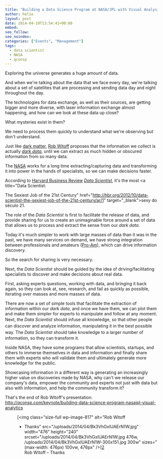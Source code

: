 ```yaml
---
title: "Building a Data Science Program at NASA/JPL with Visual Analysis"
author: helio
layout: post
date: 2014-04-10T13:54:41+00:00
embed:
seo_follow:
seo_noindex:
categories: ["Events", "Management"]
tags:
  - data scientist
  - NASA
  - qconsp
---
```


Exploring the universe generates a huge amount of data.

And when we're talking about the data that we face every day, we're talking about a set of satellites that are processing and sending data day and night throughout the day.

The technologies for data exchange, as well as their sources, are getting bigger and more diverse, with laser information exchange almost happening, and how can we look at these data up close?

What mysteries exist in them?

We need to process them quickly to understand what we're observing but don't understand.

Just like <a title="Dark Matter" href="http://en.wikipedia.org/wiki/Dark_matter" target="_blank">dark matter</a>, [Rob Witoff][1] proposes that the information we collect is actually <a title="Dark Data" href="http://searchdatamanagement.techtarget.com/definition/dark-data" target="_blank"><em>dark data</em></a>, until we can extract as much hidden or obscured information from so many data.

The <a title="NASA" href="http://www.nasa.gov/" target="_blank">NASA</a> works for a long time extracting/capturing data and transforming it into power in the hands of specialists, so we can make decisions faster.

According to <a title="HBR" href="http://hbr.org/" target="_blank">Harvard Business Review</a> <a title="http://en.wikipedia.org/wiki/Data_science" href="http://en.wikipedia.org/wiki/Data_science" target="_blank"><em>Data Scientist</em></a>, it's the most <a title="Data Scientist:

The Sexiest Job of the 21st Century" href="http://hbr.org/2012/10/data-scientist-the-sexiest-job-of-the-21st-century/ar/1" target="\_blank">sexy do século 21</a>.

The role of the _Data Scientist_ is first to facilitate the release of data, and provide sharing for us to create an unimaginable force around a set of data that allows us to process and extract the sense from our _dark data_.

Today it's much simpler to work with large masses of data than it was in the past, we have many services on demand, we have strong integration between professionals and amateurs (<a title="Pro-Am" href="http://en.wikipedia.org/wiki/Pro%E2%80%93am" target="_blank">Pro-Am</a>), which can drive information discovery.

So the search for sharing is very necessary.

Next, the _Data Scientist_ should be guided by the idea of driving/facilitating specialists to discover and make decisions about real data.

First, asking experts questions, working with data, and bringing it back again, so they can look at, see, research, and fail as quickly as possible, iterating over masses and more masses of data.

There are now a set of simple tools that facilitate the extraction of information within our _dark data_, and once we have them, we can plot them and make them simpler for experts to manipulate and follow at any moment. <span style="line-height: 1.5em">Next, the</span> <em style="line-height: 1.5em">Data Scientist</em> <span style="line-height: 1.5em">should infuse all knowledge, so that other people can discover and analyze information, manipulating it in the best possible way.</span> The _Data Scientist_ should take knowledge to a larger number of information, so they can transform it.

Inside NASA, they have some programs that allow scientists, startups, and others to immerse themselves in data and information and finally share them with experts who will validate them and ultimately generate more knowledge for the public.

Showcasing information in a different way is generating an increasingly higher value on discoveries made by NASA, why can't we release our company's data, empower the community and experts not just with data but also with information, and help the community transform it?

That's the end of Rob Witoff's presentation. <a style="line-height: 1.5em" title="http://qconsp.com/keynote/building-data-science-program-nasajpl-visual-analytics" href="http://qconsp.com/keynote/building-data-science-program-nasajpl-visual-analytics" target="_blank">http://qconsp.com/keynote/building-data-science-program-nasajpl-visual-analytics</a> <figure id="attachment_817" style="width: 476px" class="wp-caption aligncenter"> [<img class="size-full wp-image-817" alt="Rob Witoff

- Thanks" src="/uploads/2014/04/Bk3VhGxIUAErN1W.jpg" width="476" height="240" srcset="/uploads/2014/04/Bk3VhGxIUAErN1W.jpg 476w, /uploads/2014/04/Bk3VhGxIUAErN1W-300x151.jpg 300w" sizes="(max-width: 476px) 100vw, 476px" />][2]<figcaption class="wp-caption-text">Rob Witoff – Thanks</figcaption></figure>

[2]: /uploads/2014/04/Bk3VhGxIUAErN1W.jpg
[1]: http://qconsp.com/user/rob-witoff
